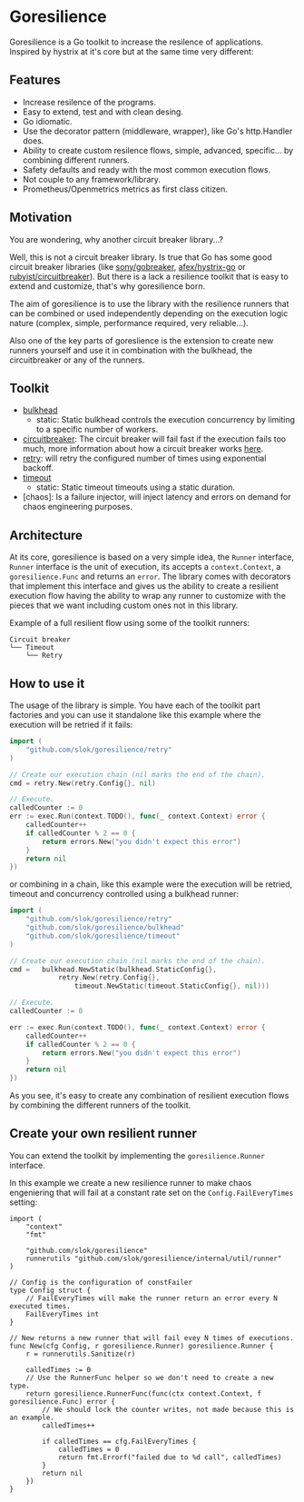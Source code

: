 # Goresilience

Goresilience is a Go toolkit to increase the resilence of applications. Inspired by hystrix at it's core but at the same time very different:

## Features

- Increase resilence of the programs.
- Easy to extend, test and with clean desing.
- Go idiomatic.
- Use the decorator pattern (middleware, wrapper), like Go's http.Handler does.
- Ability to create custom resilence flows, simple, advanced, specific... by combining different runners.
- Safety defaults and ready with the most common execution flows.
- Not couple to any framework/library.
- Prometheus/Openmetrics metrics as first class citizen.

## Motivation

You are wondering, why another circuit breaker library...?

Well, this is not a circuit breaker library. Is true that Go has some good circuit breaker libraries (like [sony/gobreaker], [afex/hystrix-go] or [rubyist/circuitbreaker]). But there is a lack a resilience toolkit that is easy to extend and customize, that's why goresilience born.

The aim of goresilience is to use the library with the resilience runners that can be combined or used independently depending on the execution logic nature (complex, simple, performance required, very reliable...).

Also one of the key parts of goreslience is the extension to create new runners yourself and use it in combination with the bulkhead, the circuitbreaker or any of the runners.

## Toolkit

- [bulkhead]
  - static: Static bulkhead controls the execution concurrency by limiting to a specific number of workers.
- [circuitbreaker]: The circuit breaker will fail fast if the execution fails too much, more information about how a circuit breaker works [here][circuit-breaker-url].
- [retry]: will retry the configured number of times using exponential backoff.
- [timeout]
  - static: Static timeout timeouts using a static duration.
- [chaos]: Is a failure injector, will inject latency and errors on demand for chaos engineering purposes.

## Architecture

At its core, goresilience is based on a very simple idea, the `Runner` interface, `Runner` interface is the unit of execution, its accepts a `context.Context`, a `goresilience.Func` and returns an `error`. The library comes with decorators that implement this interface and gives us the ability to create a resilient execution flow having the ability to wrap any runner to customize with the pieces that we want including custom ones not in this library.

Example of a full resilient flow using some of the toolkit runners:

```text
Circuit breaker
└── Timeout
    └── Retry
```

## How to use it

The usage of the library is simple. You have each of the toolkit part factories and you can use it standalone like this example where the execution will be retried if it fails:

```go
import (
    "github.com/slok/goresilience/retry"
)

// Create our execution chain (nil marks the end of the chain).
cmd = retry.New(retry.Config{}, nil)

// Execute.
calledCounter := 0
err := exec.Run(context.TODO(), func(_ context.Context) error {
    calledCounter++
    if calledCounter % 2 == 0 {
        return errors.New("you didn't expect this error")
    }
    return nil
})
```

or combining in a chain, like this example were the execution will be retried, timeout and concurrency controlled using a bulkhead runner:

```go
import (
    "github.com/slok/goresilience/retry"
    "github.com/slok/goresilience/bulkhead"
    "github.com/slok/goresilience/timeout"
)

// Create our execution chain (nil marks the end of the chain).
cmd =   bulkhead.NewStatic(bulkhead.StaticConfig{},
            retry.New(retry.Config{},
                timeout.NewStatic(timeout.StaticConfig{}, nil)))

// Execute.
calledCounter := 0

err := exec.Run(context.TODO(), func(_ context.Context) error {
    calledCounter++
    if calledCounter % 2 == 0 {
        return errors.New("you didn't expect this error")
    }
    return nil
})
```

As you see, it's easy to create any combination of resilient execution flows by combining the different runners of the toolkit.

## Create your own resilient runner

You can extend the toolkit by implementing the `goresilience.Runner` interface.

In this example we create a new resilience runner to make chaos engeniering that will fail at a constant rate set on the `Config.FailEveryTimes` setting:

```golang
import (
    "context"
    "fmt"

    "github.com/slok/goresilience"
    runnerutils "github.com/slok/goresilience/internal/util/runner"
)

// Config is the configuration of constFailer
type Config struct {
    // FailEveryTimes will make the runner return an error every N executed times.
    FailEveryTimes int
}

// New returns a new runner that will fail evey N times of executions.
func New(cfg Config, r goresilience.Runner) goresilience.Runner {
    r = runnerutils.Sanitize(r)

    calledTimes := 0
    // Use the RunnerFunc helper so we don't need to create a new type.
    return goresilience.RunnerFunc(func(ctx context.Context, f goresilience.Func) error {
        // We should lock the counter writes, not made because this is an example.
        calledTimes++

        if calledTimes == cfg.FailEveryTimes {
            calledTimes = 0
            return fmt.Errorf("failed due to %d call", calledTimes)
        }
        return nil
    })
}
```

[sony/gobreaker]: https://github.com/sony/gobreaker
[afex/hystrix-go]: https://github.com/afex/hystrix-go
[rubyist/circuitbreaker]: https://github.com/rubyist/circuitbreaker
[bulkhead]: bulkhead/
[circuitbreaker]: circuitbreaker/
[retry]: retry/
[timeout]: timeout/
[circuit-breaker-url]: https://martinfowler.com/bliki/CircuitBreaker.html
